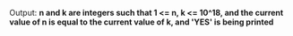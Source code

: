 Output: **n and k are integers such that 1 <= n, k <= 10^18, and the current value of n is equal to the current value of k, and 'YES' is being printed**